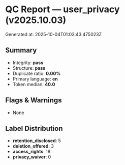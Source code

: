 # QC Report — user_privacy (v2025.10.03)

Generated at: 2025-10-04T01:03:43.475023Z

## Summary
- Integrity: **pass**
- Structure: **pass**
- Duplicate ratio: **0.00%**
- Primary language: **en**
- Token median: **40.0**

## Flags & Warnings
- None

## Label Distribution
- **retention_disclosed**: 5
- **deletion_offered**: 3
- **access_rights**: 18
- **privacy_waiver**: 0
